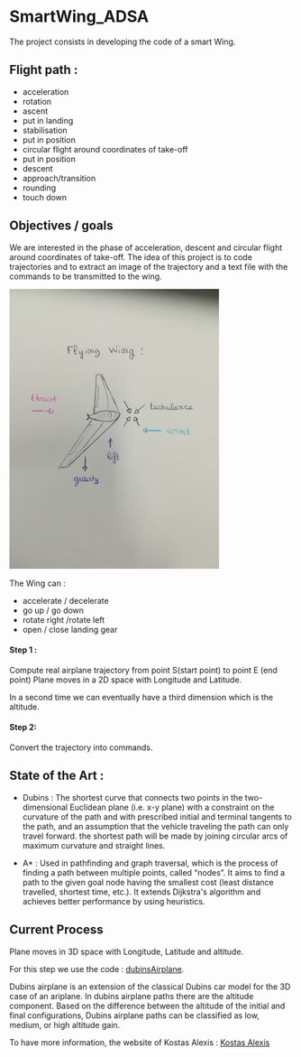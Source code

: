 # SmartWing_ADSA

The project consists in developing the code of a smart Wing.  

## Flight path :

* acceleration
* rotation
* ascent
* put in landing
* stabilisation
* put in position
* circular flight around coordinates of take-off
* put in position
* descent
* approach/transition
* rounding
* touch down

## Objectives / goals

We are interested in the phase of acceleration, descent and circular flight around coordinates of take-off.
The idea of this project is to code trajectories and to extract an image of the trajectory and a text file with the commands to be transmitted to the wing.



![flying_wing](img/FlyingWing.jpg)

The Wing can :
* accelerate / decelerate
* go up / go down
* rotate right /rotate left
* open / close landing gear


#### Step 1 :
Compute real airplane trajectory from point S(start point) to point E (end point)
Plane moves in a 2D space with Longitude and Latitude.

In a second time we can eventually have a third dimension which is the altitude.

#### Step 2:
Convert the trajectory into commands.



## State of the Art :

* Dubins :
The shortest curve that connects two points in the two-dimensional Euclidean plane (i.e. x-y plane) with a constraint on the curvature of the path and with prescribed initial and terminal tangents to the path, and an assumption that the vehicle traveling the path can only travel forward. the shortest path will be made by joining circular arcs of maximum curvature and straight lines.

* A* :
Used in pathfinding and graph traversal, which is the process of finding a path between multiple points, called “nodes”. It aims to find a path to the given goal node having the smallest cost (least distance travelled, shortest time, etc.).
It extends Dijkstra's algorithm and achieves better performance by using heuristics.

## Current Process

Plane moves in 3D space with Longitude, Latitude and altitude.

For this step we use the code :  [dubinsAirplane](https://github.com/unr-arl/DubinsAirplane "dubinsAirplane").

Dubins airplane is an extension of the classical Dubins car model for the 3D case of an ariplane. In dubins airplane paths there are the altitude component.  Based on the difference between the altitude of the initial and final configurations, Dubins airplane paths can be classified as low, medium, or high altitude gain.

To have more information, the website of Kostas Alexis : [Kostas Alexis](http://www.kostasalexis.com/dubins-airplane.html "dubins-airplane-kostas")

